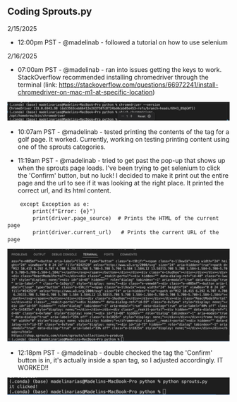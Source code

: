## Coding Sprouts.py
2/15/2025 
- 12:00pm PST - @madelinab - followed a tutorial on how to use selenium

2/16/2025 
- 07:00am PST - @madelinab - ran into issues getting the keys to work. StackOverflow recommended installing chromedriver through the terminal (link: https://stackoverflow.com/questions/66972241/install-chromedriver-on-mac-m1-at-specific-location)

![chromedriver successfully installed](./images/chromedriver_installed.png)

- 10:07am PST - @madelinab - tested printing the contents of the <body> tag for a golf page. It worked. Currently, working on testing printing content using one of the sprouts categories.

- 11:19am PST - @madelinab - tried to get past the pop-up that shows up when the sprouts page loads. I've been trying to get selenium to click the 'Confirm' button, but no luck! I decided to make it print out the entire page and the url to see if it was looking at the right place. It printed the correct url, and its html content.

```
    except Exception as e:
        print(f"Error: {e}")
        print(driver.page_source)  # Prints the HTML of the current page
        print(driver.current_url)   # Prints the current URL of the page
```

![print statements](./images/printing_sprouts_html_content.png)

- 12:18pm PST - @madelinab - double checked the tag the 'Confirm' button is in, it's actually inside a span tag, so I adjusted accordingly. IT WORKED!!

![confirm button was clicked](./images/confirm_button_clicked.png)




    